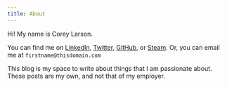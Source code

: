 ```yaml
---
title: About
---
```


Hi! My name is Corey Larson.

You can find me on [LinkedIn](https://www.linkedin.com/in/coreylarson1/), [Twitter](https://twitter.com/dchw), [GitHub](https://github.com/dchw), or [Steam](https://steamcommunity.com/id/dchw/). Or, you can email me at `firstname@thisdomain.com`

This blog is my space to write about things that I am passionate about. These posts are my own, and not that of my employer.
